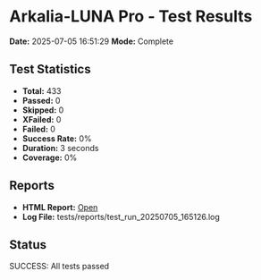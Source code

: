 # Arkalia-LUNA Pro - Test Results

**Date:** 2025-07-05 16:51:29
**Mode:** Complete

## Test Statistics
- **Total:** 433
- **Passed:** 0
- **Skipped:** 0
- **XFailed:** 0
- **Failed:** 0
- **Success Rate:** 0%
- **Duration:** 3 seconds
- **Coverage:** 0%

## Reports
- **HTML Report:** [Open](file:///Volumes/T7/devstation/cursor/arkalia-luna-pro/htmlcov/index.html)
- **Log File:** tests/reports/test_run_20250705_165126.log

## Status
SUCCESS: All tests passed

